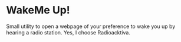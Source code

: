 # WakeMe Up!

Small utility to open a webpage of your preference to wake you up by hearing a radio station. Yes, I choose Radioacktiva.
